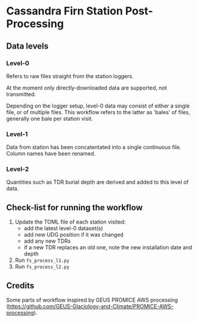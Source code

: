 # Cassandra Firn Station Post-Processing

## Data levels

### Level-0

Refers to raw files straight from the station loggers.

At the moment only directly-downloaded data are supported, not transmitted.

Depending on the logger setup, level-0 data may consist of either a single file, 
or of multiple files. This workflow refers to the latter as 'bales' of files, 
generally one bale per station visit.


### Level-1

Data from station has been concatentated into a single continuous file. Column
names have been renamed.


### Level-2

Quantities such as TDR burial depth are derived and added to this level of data.


## Check-list for running the workflow

1. Update the TOML file of each station visited: 
    - add the latest level-0 dataset(s)
    - add new UDG position if it was changed
    - add any new TDRs
    - if a new TDR replaces an old one, note the new installation date and depth
2. Run `fs_process_l1.py`
3. Run `fs_process_l2.py`



## Credits

Some parts of workflow inspired by GEUS PROMICE AWS processing (https://github.com/GEUS-Glaciology-and-Climate/PROMICE-AWS-processing).